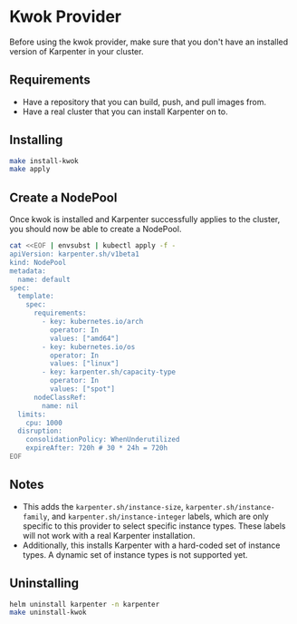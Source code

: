 # Kwok Provider

Before using the kwok provider, make sure that you don't have an installed version of Karpenter in your cluster. 

## Requirements
- Have a repository that you can build, push, and pull images from.
- Have a real cluster that you can install Karpenter on to.

## Installing
```bash
make install-kwok
make apply
```

## Create a NodePool

Once kwok is installed and Karpenter successfully applies to the cluster, you should now be able to create a NodePool. 

```bash
cat <<EOF | envsubst | kubectl apply -f -
apiVersion: karpenter.sh/v1beta1
kind: NodePool
metadata:
  name: default
spec:
  template:
    spec:
      requirements:
        - key: kubernetes.io/arch
          operator: In
          values: ["amd64"]
        - key: kubernetes.io/os
          operator: In
          values: ["linux"]
        - key: karpenter.sh/capacity-type
          operator: In
          values: ["spot"]
      nodeClassRef:
        name: nil
  limits:
    cpu: 1000
  disruption:
    consolidationPolicy: WhenUnderutilized
    expireAfter: 720h # 30 * 24h = 720h
EOF
```

## Notes
- This adds the `karpenter.sh/instance-size`, `karpenter.sh/instance-family`, and `karpenter.sh/instance-integer` labels, which are only specific to this provider to select specific instance types. These labels will not work with a real Karpenter installation.
- Additionally, this installs Karpenter with a hard-coded set of instance types. A dynamic set of instance types is not supported yet.

## Uninstalling
```bash
helm uninstall karpenter -n karpenter
make uninstall-kwok
```